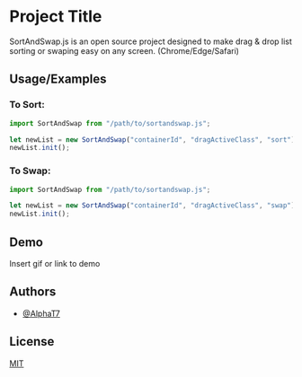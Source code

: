 # Project Title

SortAndSwap.js is an open source project designed to make drag & drop list sorting or swaping easy on any screen. (Chrome/Edge/Safari)

## Usage/Examples

### To Sort:

```javascript
import SortAndSwap from "/path/to/sortandswap.js";

let newList = new SortAndSwap("containerId", "dragActiveClass", "sort");
newList.init();
```

### To Swap:

```javascript
import SortAndSwap from "/path/to/sortandswap.js";

let newList = new SortAndSwap("containerId", "dragActiveClass", "swap");
newList.init();
```

## Demo

Insert gif or link to demo

## Authors

- [@AlphaT7](https://github.com/AlphaT7)

## License

[MIT](https://choosealicense.com/licenses/mit/)
